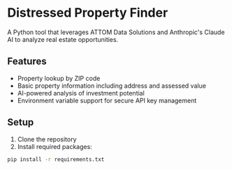 # Distressed Property Finder

A Python tool that leverages ATTOM Data Solutions and Anthropic's Claude AI to analyze real estate opportunities.

## Features

- Property lookup by ZIP code
- Basic property information including address and assessed value
- AI-powered analysis of investment potential
- Environment variable support for secure API key management

## Setup

1. Clone the repository
2. Install required packages:
```bash
pip install -r requirements.txt
